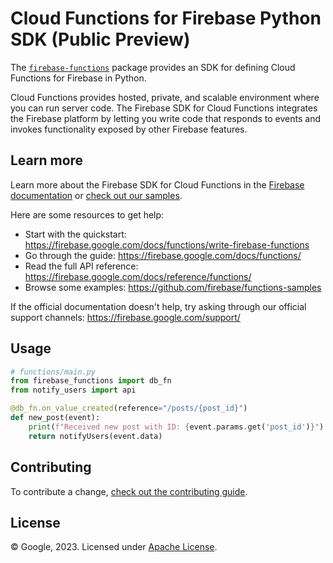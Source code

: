 # Cloud Functions for Firebase Python SDK (Public Preview)

The [`firebase-functions`](https://pypi.org/project/firebase-functions/) package provides an SDK for defining Cloud Functions for Firebase in Python.

Cloud Functions provides hosted, private, and scalable environment where you can run server code. The Firebase SDK for Cloud Functions integrates the Firebase platform by letting you write code that responds to events and invokes functionality exposed by other Firebase features.

## Learn more

Learn more about the Firebase SDK for Cloud Functions in the [Firebase documentation](https://firebase.google.com/docs/functions/) or [check out our samples](https://github.com/firebase/functions-samples).

Here are some resources to get help:

- Start with the quickstart: https://firebase.google.com/docs/functions/write-firebase-functions
- Go through the guide: https://firebase.google.com/docs/functions/
- Read the full API reference: https://firebase.google.com/docs/reference/functions/
- Browse some examples: https://github.com/firebase/functions-samples

If the official documentation doesn't help, try asking through our official support channels: https://firebase.google.com/support/

## Usage

```python
# functions/main.py
from firebase_functions import db_fn
from notify_users import api

@db_fn.on_value_created(reference="/posts/{post_id}")
def new_post(event):
    print(f"Received new post with ID: {event.params.get('post_id')}")
    return notifyUsers(event.data)
```

## Contributing

To contribute a change, [check out the contributing guide](.github/CONTRIBUTING.md).

## License

© Google, 2023. Licensed under [Apache License](LICENSE).